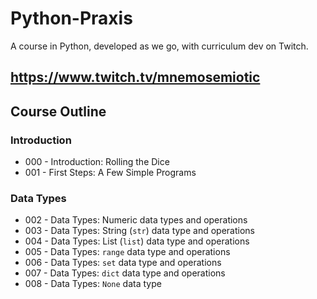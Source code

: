 # Python-Praxis
A course in Python, developed as we go, with curriculum dev on Twitch.

## https://www.twitch.tv/mnemosemiotic


## Course Outline

### Introduction
* 000 - Introduction: Rolling the Dice
* 001 - First Steps: A Few Simple Programs

### Data Types
* 002 - Data Types: Numeric data types and operations
* 003 - Data Types: String (`str`) data type and operations 
* 004 - Data Types: List (`list`) data type and operations
* 005 - Data Types: `range` data type and operations
* 006 - Data Types: `set` data type and operations
* 007 - Data Types: `dict` data type and operations
* 008 - Data Types: `None` data type


